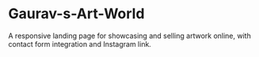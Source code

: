 # Gaurav-s-Art-World
A responsive landing page for showcasing and selling artwork online, with contact form integration and Instagram link.
